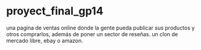 # proyect_final_gp14
una pagina de ventas online donde la gente pueda publicar sus productos y otros comprarlos, además de poner un sector de reseñas. un clon de mercado libre, ebay o amazon. 